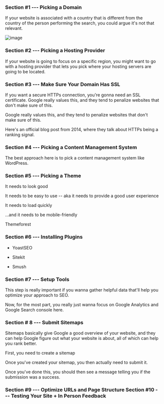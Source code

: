 ### Section #1 --- Picking a Domain


If your website is associated with a country that is different from the country of the person performing the search, you could argue it's not that relevant.

![image](https://github.com/atiq-shumon/seo_viral_search_keyword_page_rank_google_chrome_extention_produc_tools/assets/21005669/559744f5-4a1d-4fc0-9703-260f2549b113)


### Section #2 --- Picking a Hosting Provider


If your website is going to focus on a specific region, you might want to go with a hosting provider that lets you pick where your hosting servers are going to be located.

### Section #3 --- Make Sure Your Domain Has SSL


If you want a secure HTTPs connection, you're gonna need an SSL certificate. Google really values this, and they tend to penalize websites that don't make sure of this.

Google really values this, and they tend to penalize websites that don't make sure of this.

Here's an official blog post from 2014, where they talk about HTTPs being a ranking signal.


### Section #4 --- Picking a Content Management System


The best approach here is to pick a content management system like WordPress.


### Section #5 --- Picking a Theme

It needs to look good

It needs to be easy to use -- aka it needs to provide a good user experience

It needs to load quickly

…and it needs to be mobile-friendly

Themeforest

### Section #6 --- Installing Plugins


- YoastSEO

- Sitekit

- Smush


### Section #7 --- Setup Tools


This step is really important if you wanna gather helpful data that'll help you optimize your approach to SEO.

Now, for the most part, you really just wanna focus on Google Analytics and Google Search console here.

### Section # 8 --- Submit Sitemaps


Sitemaps basically give Google a good overview of your website, and they can help Google figure out what your website is about, all of which can help you rank better.

First, you need to create a sitemap

Once you've created your sitemap, you then actually need to submit it.

Once you've done this, you should then see a message telling you if the submission was a success.

### Section #9 --- Optimize URLs and Page Structure Section #10 --- Testing Your Site + In Person Feedback
